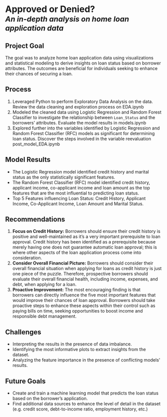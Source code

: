 # Approved or Denied? <br> <sub> _An in-depth analysis on home loan application data_ </sub>
## Project Goal
The goal was to analyze home loan application data using visualizations and statistical modeling to derive insights on loan status based on borrower attributes. The outcomes are beneficial for individuals seeking to enhance their chances of securing a loan.

## Process
1. Leveraged Python to perform Exploratory Data Analysis on the data. Review the data cleaning and exploration process on EDA.ipynb
2. Modeled the cleaned data using Logistic Regression and Random Forest Classifier to investigate the relationship between `Loan_Status` and the borrowers’ attributes. Evaluate the model results in models.ipynb
3. Explored further into the variables identified by Logistic Regression and Random Forest Classifier (RFC) models as significant for determining loan status. Discover the steps involved in the variable reevaluation post_model_EDA.ipynb

## Model Results
* The Logistic Regression model identified credit history and marital status as the only statistically significant features.
* The Random Forest Classifier (RFC) model identified credit history, applicant income, co-applicant income and loan amount as the top features that are the most influential to predicting loan status.
* Top 5 Features influencing Loan Status: Credit History, Applicant Income, Co-Applicant Income, Loan Amount and Marital Status.

## Recommendations
1. **Focus on Credit History:** Borrowers should ensure their credit history is positive and well-maintained as it’s a very important prerequisite to loan approval. Credit history has been identified as a prerequisite because merely having one does not guarantee automatic loan approval; this is where other aspects of the loan application process come into consideration.
2. **Consider Overall Financial Picture:** Borrowers should consider their overall financial situation when applying for loans as credit history is just one piece of the puzzle. Therefore, prospective borrowers should evaluate their overall financial health, including income, expenses, and debt, when applying for a loan.
3. **Proactive Improvement:** The most encouraging finding is that borrowers can directly influence the five most important features that would improve their chances of loan approval. Borrowers should take proactive steps to enhance these aspects within their control such as paying bills on time, seeking opportunities to boost income and responsible debt management.

## Challenges
* Interpreting the results in the presence of data imbalance.
* Identifying the most informative plots to extract insights from the dataset.
* Analyzing the feature importance in the presence of conflicting models' results.

## Future Goals
* Create and train a machine learning model that predicts the loan status based on the borrower’s application.
* Find additional data sources to enhance the level of detail in the dataset (e.g. credit score, debt-to-income ratio, employment history, etc.)





